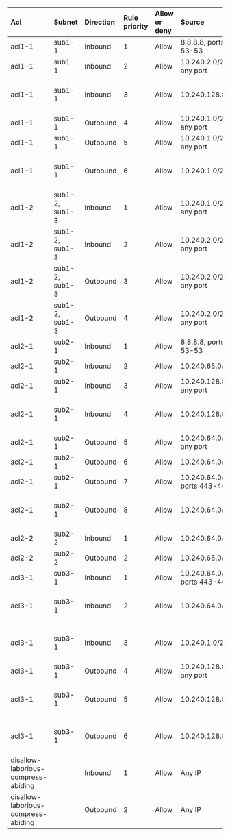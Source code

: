  | Acl | Subnet | Direction | Rule priority | Allow or deny | Source | Destination | Protocol | Value | Description | 
 |  :---  |  :---  |  :---  |  :---  |  :---  |  :---  |  :---  |  :---  |  :---  |  :---  | 
 | acl1-1 | sub1-1 | Inbound | 1 | Allow | 8.8.8.8, ports 53-53 | 10.240.1.0/24, any port | UDP | - |  | 
 | acl1-1 | sub1-1 | Inbound | 2 | Allow | 10.240.2.0/23, any port | 10.240.1.0/24, any port | TCP | - |  | 
 | acl1-1 | sub1-1 | Inbound | 3 | Allow | 10.240.128.0/24 | 10.240.1.0/24 | ICMP | Type: 0, Code: 0 |  | 
 | acl1-1 | sub1-1 | Outbound | 4 | Allow | 10.240.1.0/24, any port | 8.8.8.8, ports 53-53 | UDP | - |  | 
 | acl1-1 | sub1-1 | Outbound | 5 | Allow | 10.240.1.0/24, any port | 10.240.2.0/23, any port | TCP | - |  | 
 | acl1-1 | sub1-1 | Outbound | 6 | Allow | 10.240.1.0/24 | 10.240.128.0/24 | ICMP | Type: 0, Code: 0 |  | 
 | acl1-2 | sub1-2, sub1-3 | Inbound | 1 | Allow | 10.240.1.0/24, any port | 10.240.2.0/23, any port | TCP | - |  | 
 | acl1-2 | sub1-2, sub1-3 | Inbound | 2 | Allow | 10.240.2.0/23, any port | 10.240.2.0/23, any port | TCP | - |  | 
 | acl1-2 | sub1-2, sub1-3 | Outbound | 3 | Allow | 10.240.2.0/23, any port | 10.240.1.0/24, any port | TCP | - |  | 
 | acl1-2 | sub1-2, sub1-3 | Outbound | 4 | Allow | 10.240.2.0/23, any port | 10.240.2.0/23, any port | TCP | - |  | 
 | acl2-1 | sub2-1 | Inbound | 1 | Allow | 8.8.8.8, ports 53-53 | 10.240.64.0/24, any port | UDP | - |  | 
 | acl2-1 | sub2-1 | Inbound | 2 | Allow | 10.240.65.0/24 | 10.240.64.0/24 | ALL | - |  | 
 | acl2-1 | sub2-1 | Inbound | 3 | Allow | 10.240.128.0/24, any port | 10.240.64.0/24, ports 443-443 | TCP | - |  | 
 | acl2-1 | sub2-1 | Inbound | 4 | Allow | 10.240.128.0/24 | 10.240.64.0/24 | ICMP | Type: 0, Code: 0 |  | 
 | acl2-1 | sub2-1 | Outbound | 5 | Allow | 10.240.64.0/24, any port | 8.8.8.8, ports 53-53 | UDP | - |  | 
 | acl2-1 | sub2-1 | Outbound | 6 | Allow | 10.240.64.0/24 | 10.240.65.0/24 | ALL | - |  | 
 | acl2-1 | sub2-1 | Outbound | 7 | Allow | 10.240.64.0/24, ports 443-443 | 10.240.128.0/24, any port | TCP | - |  | 
 | acl2-1 | sub2-1 | Outbound | 8 | Allow | 10.240.64.0/24 | 10.240.128.0/24 | ICMP | Type: 0, Code: 0 |  | 
 | acl2-2 | sub2-2 | Inbound | 1 | Allow | 10.240.64.0/24 | 10.240.65.0/24 | ALL | - |  | 
 | acl2-2 | sub2-2 | Outbound | 2 | Allow | 10.240.65.0/24 | 10.240.64.0/24 | ALL | - |  | 
 | acl3-1 | sub3-1 | Inbound | 1 | Allow | 10.240.64.0/24, ports 443-443 | 10.240.128.0/24, any port | TCP | - |  | 
 | acl3-1 | sub3-1 | Inbound | 2 | Allow | 10.240.64.0/24 | 10.240.128.0/24 | ICMP | Type: 0, Code: 0 |  | 
 | acl3-1 | sub3-1 | Inbound | 3 | Allow | 10.240.1.0/24 | 10.240.128.0/24 | ICMP | Type: 0, Code: 0 |  | 
 | acl3-1 | sub3-1 | Outbound | 4 | Allow | 10.240.128.0/24, any port | 10.240.64.0/24, ports 443-443 | TCP | - |  | 
 | acl3-1 | sub3-1 | Outbound | 5 | Allow | 10.240.128.0/24 | 10.240.64.0/24 | ICMP | Type: 0, Code: 0 |  | 
 | acl3-1 | sub3-1 | Outbound | 6 | Allow | 10.240.128.0/24 | 10.240.1.0/24 | ICMP | Type: 0, Code: 0 |  | 
 | disallow-laborious-compress-abiding |  | Inbound | 1 | Allow | Any IP | Any IP | ALL | - |  | 
 | disallow-laborious-compress-abiding |  | Outbound | 2 | Allow | Any IP | Any IP | ALL | - |  | 
